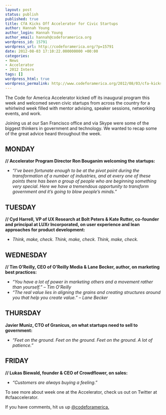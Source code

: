 ```yaml
---
layout: post
status: publish
published: true
title: CfA Kicks Off Accelerator for Civic Startups
author: Hannah Young
author_login: Hannah Young
author_email: hannah@codeforamerica.org
wordpress_id: 15791
wordpress_url: http://codeforamerica.org/?p=15791
date: 2012-08-03 17:10:22.000000000 +00:00
categories:
- News
- Accelerator
- 2012 Intern
tags: []
wordpress_html: true
wordpress_permalink: http://www.codeforamerica.org/2012/08/03/cfa-kicks-off-accelerator-for-civic-startups/
---
```


<p>The Code for America Accelerator kicked off its inaugural program this week and welcomed seven civic startups from across the country for a whirlwind week filled with mentor advising, speaker sessions, networking events, and work.</p>
<p>Joining us at our San Francisco office and via Skype were some of the biggest thinkers in government and technology. We wanted to recap some of the great advice heard throughout the week.</p>
<h2>MONDAY</h2>
<p><strong>// Accelerator Program Director Ron Bouganim welcoming the startups:</strong></p>
<ul>
<li><em>“I’ve been fortunate enough to be at the pivot point during the transformation of a number of industries, and at every one of these points there has been a group of people who are beginning something very special. Here we have a tremendous opportunity to transform government and it’s going to blow people’s minds.”</em></li>
</ul>
<h2>TUESDAY</h2>
<p><strong>// Cyd Harrell, VP of UX Research at Bolt Peters &amp; Kate Rutter, co-founder and principal at LUXr Incorporated, on user experience and lean approaches for product development:</strong></p>
<ul>
<li><em>Think, make, check. Think, make, check. Think, make, check.</em></li>
</ul>
<h2>WEDNESDAY</h2>
<p><strong>// Tim O’Reilly, CEO of O’Reilly Media &amp; Lane Becker, author, on marketing best practices:</strong></p>
<ul>
<li><em>“You have a lot of power in marketing others and a movement rather than yourself.” – Tim O’Reilly</em></li>
<li><em>“The real value lies in aligning the grains and creating structures around you that help you create value.” – Lane Becker</em></li>
</ul>
<h2>THURSDAY</h2>
<p><strong> Javier Muniz, CTO of Granicus, on what startups need to sell to government:</strong></p>
<ul>
<li><em>“Feet on the ground. Feet on the ground. Feet on the ground. A lot of patience.” </em></li>
</ul>
<h2>FRIDAY</h2>
<p><strong>// Lukas Biewald, founder &amp; CEO of Crowdflower, on sales:</strong></p>
<ul>
<li><em>“Customers are always buying a feeling.”</em></li>
</ul>
<p>To see more about week one at the Accelerator, check us out on Twitter at #cfaaccelerator.</p>
<p>If you have comments, hit us up <a href="http://twitter.com/codeforamerica" target="_blank">@codeforamerica.</a></p>
